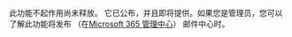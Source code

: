 此功能不起作用尚未释放。 它已公布，并且即将提供。如果您是管理员，您可以了解此功能将发布 （在[Microsoft 365 管理中心](https://portal.office.com/adminportal/home)） 邮件中心时。